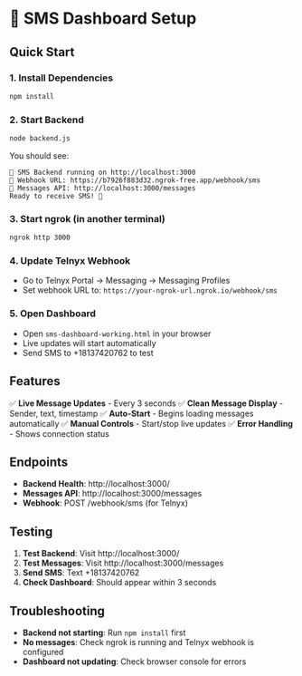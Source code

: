 # 🚀 SMS Dashboard Setup

## Quick Start

### 1. Install Dependencies
```bash
npm install
```

### 2. Start Backend
```bash
node backend.js
```
You should see:
```
🚀 SMS Backend running on http://localhost:3000
📡 Webhook URL: https://b7926f883d32.ngrok-free.app/webhook/sms
📨 Messages API: http://localhost:3000/messages
Ready to receive SMS! 📱
```

### 3. Start ngrok (in another terminal)
```bash
ngrok http 3000
```

### 4. Update Telnyx Webhook
- Go to Telnyx Portal → Messaging → Messaging Profiles
- Set webhook URL to: `https://your-ngrok-url.ngrok.io/webhook/sms`

### 5. Open Dashboard
- Open `sms-dashboard-working.html` in your browser
- Live updates will start automatically
- Send SMS to +18137420762 to test

## Features

✅ **Live Message Updates** - Every 3 seconds
✅ **Clean Message Display** - Sender, text, timestamp
✅ **Auto-Start** - Begins loading messages automatically
✅ **Manual Controls** - Start/stop live updates
✅ **Error Handling** - Shows connection status

## Endpoints

- **Backend Health**: http://localhost:3000/
- **Messages API**: http://localhost:3000/messages
- **Webhook**: POST /webhook/sms (for Telnyx)

## Testing

1. **Test Backend**: Visit http://localhost:3000/
2. **Test Messages**: Visit http://localhost:3000/messages
3. **Send SMS**: Text +18137420762
4. **Check Dashboard**: Should appear within 3 seconds

## Troubleshooting

- **Backend not starting**: Run `npm install` first
- **No messages**: Check ngrok is running and Telnyx webhook is configured
- **Dashboard not updating**: Check browser console for errors
